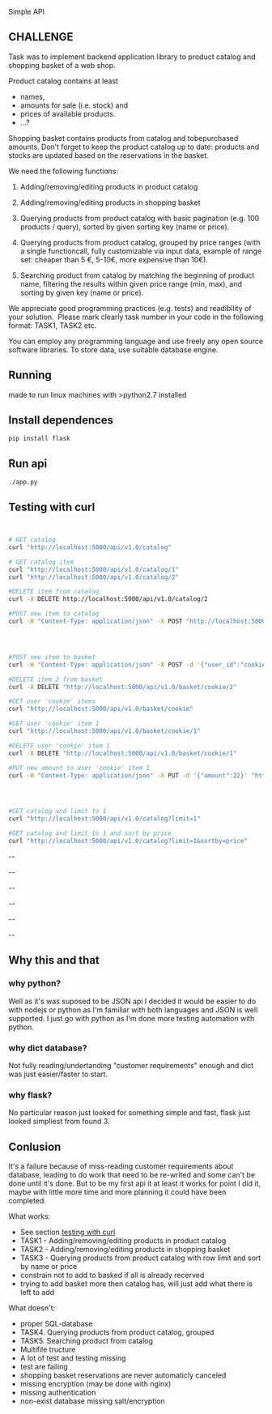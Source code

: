 Simple API



## CHALLENGE

Task was to implement backend application library to product catalog and shopping basket​ of a web shop.

Product catalog contains at least
 - names,
 - amounts for sale (i.e. stock) and
 - prices of available products.
 - ...?

Shopping basket contains products from catalog and to­be­purchased amounts.
Don’t forget to keep the product catalog up to date: products and stocks are updated based on the reservations in the basket.


We need the following functions:
1. Adding/removing/editing products in product catalog
2. Adding/removing/editing products in shopping basket
3. Querying products from product catalog with basic pagination (e.g. 100 products /
query), sorted by given sorting key (name or price).

4. Querying products from product catalog, grouped by price ranges
(with a single functioncall, fully customizable via input data, example of range set: cheaper than 5 €, 5-­10€, more expensive than 10€).
5. Searching product from catalog by matching the beginning of product name, filtering the results within given price range (min, max), and sorting by given key (name or price).

We appreciate good programming practices (e.g. tests) and readibility of your solution. ​
Please mark clearly task number in your code in the following format: TASK­1, TASK­2 etc.

You can employ any programming language and use freely any open source software libraries.
To store data, use suitable database engine.



## Running

made to run linux machines with >python2.7 installed


## Install dependences
```
pip install flask
```

## Run api
```
./app.py
```


## Testing with curl

``` bash


# GET catalog
curl "http://localhost:5000/api/v1.0/catalog"

# GET catalog item
curl "http://localhost:5000/api/v1.0/catalog/1"
curl "http://localhost:5000/api/v1.0/catalog/2"

#DELETE item from catalog
curl -X DELETE http://localhost:5000/api/v1.0/catalog/2

#POST new item to catalog
curl -H "Content-Type: application/json" -X POST "http://localhost:5000/api/v1.0/catalog" -d '{"name":"cookies", "price":5.3, "amount":22}'




#POST new item to basket
curl -H "Content-Type: application/json" -X POST -d '{"user_id":"cookie", "product_id":2, "amount":22}' "http://localhost:5000/api/v1.0/basket"

#DELETE item 2 from basket
curl -X DELETE "http://localhost:5000/api/v1.0/basket/cookie/2"

#GET user 'cookie' items
curl "http://localhost:5000/api/v1.0/basket/cookie"

#GET user 'cookie' item 1
curl "http://localhost:5000/api/v1.0/basket/cookie/1"

#DELETE user 'cookie' item 1
curl -X DELETE "http://localhost:5000/api/v1.0/basket/cookie/1"

#PUT new amount to user 'cookie' item 1
curl -H "Content-Type: application/json" -X PUT -d '{"amount":22}' "http://localhost:5000/api/v1.0/basket/cookie/1"




#GET catalog and limit to 1
curl "http://localhost:5000/api/v1.0/catalog?limit=1"

#GET catalog and limit to 1 and sort by price
curl "http://localhost:5000/api/v1.0/catalog?limit=1&sortby=price"


```


--

--

--

--

--

--

## Why this and that

### why python?
Well as it's was suposed to be JSON api I decided it would be easier to do with nodejs or python as I'm familiar with both languages and JSON is well supported.
I just go with python as I'm done more testing automation with python.


### why dict database?
Not fully reading/undertanding "customer requirements" enough and dict was just easier/faster to start.


### why flask?
No particular reason just looked for something simple and fast, flask just looked simpliest from found 3.




## Conlusion

It's a failure because of miss-reading customer requirements about database, leading to do work that need to be re-writed and some can't be done until it's done.
But to be my first api it at least it works for point I did it, maybe with little more time and more planning it could have been completed.

What works: 
 - See section [testing with curl](https://github.com/garismaatti/JSON-api#testing-with-curl)
 - TASK1 - Adding/removing/editing products in product catalog
 - TASK2 - Adding/removing/editing products in shopping basket
 - TASK3 - Querying products from product catalog with row limit and sort by name or price
 - constrain not to add to basked if all is already recerved
 - trying to add basket more then catalog has, will just add what there is left to add


What doesn't:
 - proper SQL-database
 - TASK4. Querying products from product catalog, grouped
 - TASK5. Searching product from catalog
 - Multifile tructure
 - A lot of test and testing missing
 - test are failing
 - shopping basket reservations are never automaticly canceled
 - missing encryption (may be done with nginx)
 - missing authentication
 - non-exist database missing salt/encryption



